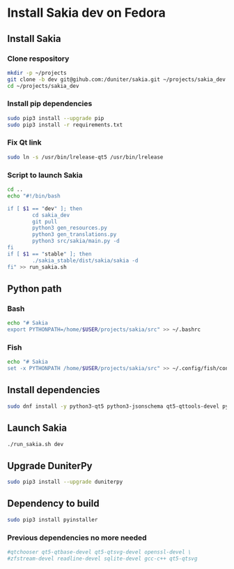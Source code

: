 # Install Sakia dev on Fedora

## Install Sakia
### Clone respository
```bash
mkdir -p ~/projects
git clone -b dev git@gihub.com:/duniter/sakia.git ~/projects/sakia_dev
cd ~/projects/sakia_dev
```

### Install pip dependencies
```bash
sudo pip3 install --upgrade pip
sudo pip3 install -r requirements.txt
```

### Fix Qt link
```bash
sudo ln -s /usr/bin/lrelease-qt5 /usr/bin/lrelease
```

### Script to launch Sakia
```bash
cd ..
echo "#!/bin/bash

if [ $1 == "dev" ]; then
        cd sakia_dev
        git pull
        python3 gen_resources.py
        python3 gen_translations.py
        python3 src/sakia/main.py -d
fi
if [ $1 == "stable" ]; then
        ./sakia_stable/dist/sakia/sakia -d
fi" >> run_sakia.sh
```

## Python path
### Bash
```bash
echo "# Sakia
export PYTHONPATH=/home/$USER/projects/sakia/src" >> ~/.bashrc
```

### Fish
```bash
echo "# Sakia
set -x PYTHONPATH /home/$USER/projects/sakia/src" >> ~/.config/fish/config.fish
```

## Install dependencies
```bash
sudo dnf install -y python3-qt5 python3-jsonschema qt5-qttools-devel python3-qt5-devel libsodium
```

## Launch Sakia
```bash
./run_sakia.sh dev
```

## Upgrade DuniterPy
```bash
sudo pip3 install --upgrade duniterpy
```

## Dependency to build
```bash
sudo pip3 install pyinstaller
```

### Previous dependencies no more needed
```bash
#qtchooser qt5-qtbase-devel qt5-qtsvg-devel openssl-devel \
#zfstream-devel readline-devel sqlite-devel gcc-c++ qt5-qtsvg
```
